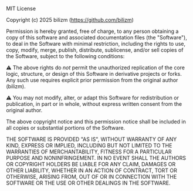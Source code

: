 MIT License

Copyright (c) 2025 bilizm (https://github.com/bilizm)

Permission is hereby granted, free of charge, to any person obtaining a copy
of this software and associated documentation files (the "Software"), to deal
in the Software with minimal restriction, including the rights to use, copy,
modify, merge, publish, distribute, sublicense, and/or sell copies of the Software,
subject to the following conditions:

⚠️ The above rights do *not* permit the unauthorized replication of the core logic,
structure, or design of this Software in derivative projects or forks. Any such use
requires explicit prior permission from the original author (bilizm).

⚠️ You may not modify, alter, or adapt this Software for redistribution or publication,
in part or in whole, without express written consent from the original author.

The above copyright notice and this permission notice shall be included in all
copies or substantial portions of the Software.

THE SOFTWARE IS PROVIDED "AS IS", WITHOUT WARRANTY OF ANY KIND, EXPRESS OR IMPLIED,
INCLUDING BUT NOT LIMITED TO THE WARRANTIES OF MERCHANTABILITY, FITNESS FOR A PARTICULAR
PURPOSE AND NONINFRINGEMENT. IN NO EVENT SHALL THE AUTHORS OR COPYRIGHT HOLDERS BE LIABLE
FOR ANY CLAIM, DAMAGES OR OTHER LIABILITY, WHETHER IN AN ACTION OF CONTRACT, TORT OR OTHERWISE,
ARISING FROM, OUT OF OR IN CONNECTION WITH THE SOFTWARE OR THE USE OR OTHER DEALINGS IN THE SOFTWARE.
